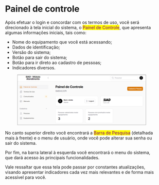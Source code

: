 # Painel de controle

Após efetuar o login e concordar com os termos de uso, você será direcionado à tela inicial do sistema, o <mark style="color:purple;">Painel de Controle</mark>, que apresenta algumas informações iniciais, tais como:

* Nome do equipamento que você está acessando;
* Dados de identificação;
* Versão do sistema;
* Botão para sair do sistema;
* Botão para ir direto ao cadastro de pessoas;
* Indicadores diversos.

<figure><img src="../.gitbook/assets/image (1) (1).png" alt=""><figcaption></figcaption></figure>

No canto superior direito você encontrará a <mark style="color:purple;">Barra de Pesquisa</mark> (detalhada mais à frente) e o menu de usuário, onde você pode alterar sua senha ou sair do sistema.

Por fim, na barra lateral à esquerda você encontrará o menu do sistema, que dará acesso às principais funcionalidades.

Vale ressaltar que essa tela pode passar por constantes atualizações, visando apresentar indicadores cada vez mais relevantes e de forma mais acessível para você.

